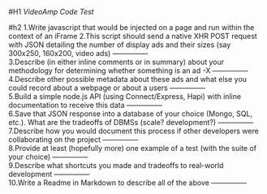 #H1 _VideoAmp Code Test_

#h2 1.Write javascript that would be injected on a page and run within the context of an iFrame 
2.This script should send a native XHR POST request with JSON detailing the number of display ads and their sizes (say 300x250, 160x200, video ads)
—————  
3.Describe (in either inline comments or in summary) about your methodology for determining whether something is an ad -X
—————  
4.Describe other possible metadata about these ads and what else you could record about a webpage or about a users
—————  
5.Build a simple node.js API (using Connect/Express, Hapi) with inline documentation to receive this data
—————  
6.Save that JSON response into a database of your choice (Mongo, SQL, etc.). What are the tradeoffs of DBMSs (scale? development?)
—————  
7.Describe how you would document this process if other developers were collaborating on the project
—————  
8.Provide at least (hopefully more) one example of a test (with the suite of your choice)
—————  
9.Describe what shortcuts you made and tradeoffs to real-world development
—————  
10.Write a Readme in Markdown to describe all of the above
—————